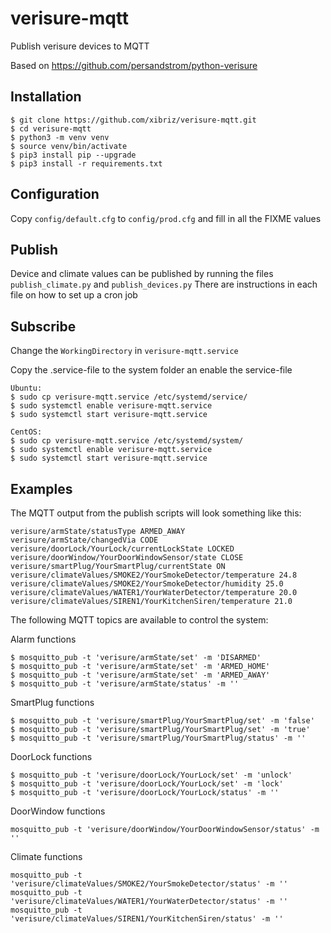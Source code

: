 # verisure-mqtt
Publish verisure devices to MQTT

Based on https://github.com/persandstrom/python-verisure

## Installation
```
$ git clone https://github.com/xibriz/verisure-mqtt.git
$ cd verisure-mqtt
$ python3 -m venv venv
$ source venv/bin/activate
$ pip3 install pip --upgrade
$ pip3 install -r requirements.txt
```

## Configuration

Copy `config/default.cfg` to `config/prod.cfg` and fill in all the FIXME values

## Publish

Device and climate values can be published by running the files `publish_climate.py` and `publish_devices.py`
There are instructions in each file on how to set up a cron job

## Subscribe

Change the `WorkingDirectory` in `verisure-mqtt.service`

Copy the .service-file to the system folder an enable the service-file

```
Ubuntu:
$ sudo cp verisure-mqtt.service /etc/systemd/service/
$ sudo systemctl enable verisure-mqtt.service
$ sudo systemctl start verisure-mqtt.service

CentOS:
$ sudo cp verisure-mqtt.service /etc/systemd/system/
$ sudo systemctl enable verisure-mqtt.service
$ sudo systemctl start verisure-mqtt.service

```

## Examples

The MQTT output from the publish scripts will look something like this:

```
verisure/armState/statusType ARMED_AWAY
verisure/armState/changedVia CODE
verisure/doorLock/YourLock/currentLockState LOCKED
verisure/doorWindow/YourDoorWindowSensor/state CLOSE
verisure/smartPlug/YourSmartPlug/currentState ON
verisure/climateValues/SMOKE2/YourSmokeDetector/temperature 24.8
verisure/climateValues/SMOKE2/YourSmokeDetector/humidity 25.0
verisure/climateValues/WATER1/YourWaterDetector/temperature 20.0
verisure/climateValues/SIREN1/YourKitchenSiren/temperature 21.0
```

The following MQTT topics are available to control the system:

Alarm functions
```
$ mosquitto_pub -t 'verisure/armState/set' -m 'DISARMED'
$ mosquitto_pub -t 'verisure/armState/set' -m 'ARMED_HOME'
$ mosquitto_pub -t 'verisure/armState/set' -m 'ARMED_AWAY'
$ mosquitto_pub -t 'verisure/armState/status' -m ''
```

SmartPlug functions
```
$ mosquitto_pub -t 'verisure/smartPlug/YourSmartPlug/set' -m 'false'
$ mosquitto_pub -t 'verisure/smartPlug/YourSmartPlug/set' -m 'true'
$ mosquitto_pub -t 'verisure/smartPlug/YourSmartPlug/status' -m ''
```

DoorLock functions
```
$ mosquitto_pub -t 'verisure/doorLock/YourLock/set' -m 'unlock'
$ mosquitto_pub -t 'verisure/doorLock/YourLock/set' -m 'lock'
$ mosquitto_pub -t 'verisure/doorLock/YourLock/status' -m ''
```

DoorWindow functions
```
mosquitto_pub -t 'verisure/doorWindow/YourDoorWindowSensor/status' -m ''
```

Climate functions
```
mosquitto_pub -t 'verisure/climateValues/SMOKE2/YourSmokeDetector/status' -m ''
mosquitto_pub -t 'verisure/climateValues/WATER1/YourWaterDetector/status' -m ''
mosquitto_pub -t 'verisure/climateValues/SIREN1/YourKitchenSiren/status' -m ''
```
